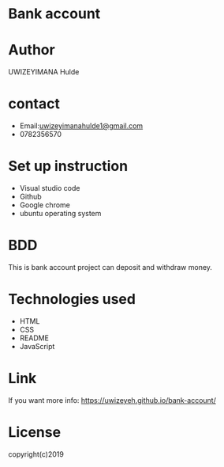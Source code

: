 # Bank account
# Author
UWIZEYIMANA Hulde

# contact
* Email:uwizeyimanahulde1@gmail.com
* 0782356570
# Set up instruction
* Visual studio code
* Github
* Google chrome
* ubuntu operating system
# BDD
This is bank account project can deposit and withdraw money.
# Technologies used
* HTML
* CSS
* README
* JavaScript
# Link
If you want more info:  https://uwizeyeh.github.io/bank-account/

# License
copyright(c)2019